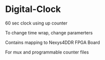 # Digital-Clock
60 sec clock using up counter

To change time wrap, change paramerters

Contains mapping to Nexys4DDR FPGA Board 

For mux and programmable counter files 


